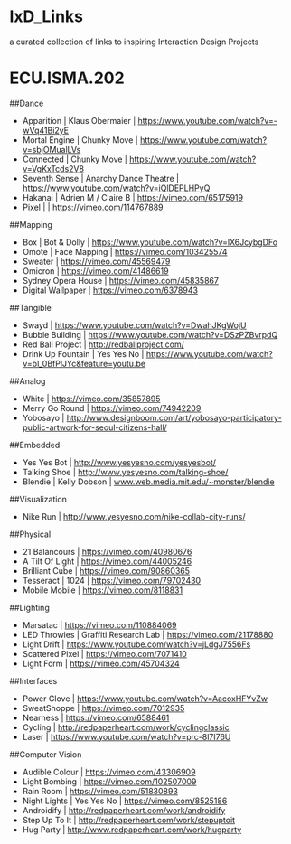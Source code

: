 # IxD_Links
a curated collection of links to inspiring Interaction Design Projects

ECU.ISMA.202
============

##Dance

* Apparition | Klaus Obermaier | https://www.youtube.com/watch?v=-wVq41Bi2yE
* Mortal Engine | Chunky Move | https://www.youtube.com/watch?v=sbjOMualLVs
* Connected | Chunky Move | https://www.youtube.com/watch?v=VgKxTcds2V8
* Seventh Sense | Anarchy Dance Theatre | https://www.youtube.com/watch?v=iQlDEPLHPyQ
* Hakanai | Adrien M / Claire B | https://vimeo.com/65175919
* Pixel | | https://vimeo.com/114767889

##Mapping

* Box | Bot & Dolly | https://www.youtube.com/watch?v=lX6JcybgDFo
* Omote | Face Mapping | https://vimeo.com/103425574
* Sweater | https://vimeo.com/45569479
* Omicron | https://vimeo.com/41486619
* Sydney Opera House | https://vimeo.com/45835867
* Digital Wallpaper | https://vimeo.com/6378943

##Tangible

* Swayd | https://www.youtube.com/watch?v=DwahJKgWojU
* Bubble Building | https://www.youtube.com/watch?v=DSzPZBvrpdQ
* Red Ball Project | http://redballproject.com/
* Drink Up Fountain | Yes Yes No | https://www.youtube.com/watch?v=bl_0BfPlJYc&feature=youtu.be

##Analog

* White | https://vimeo.com/35857895
* Merry Go Round | https://vimeo.com/74942209
* Yobosayo | http://www.designboom.com/art/yobosayo-participatory-public-artwork-for-seoul-citizens-hall/


##Embedded

* Yes Yes Bot | http://www.yesyesno.com/yesyesbot/
* Talking Shoe | http://www.yesyesno.com/talking-shoe/
* Blendie | Kelly Dobson | www.web.media.mit.edu/~monster/blendie

##Visualization

* Nike Run | http://www.yesyesno.com/nike-collab-city-runs/


##Physical

* 21 Balancours | https://vimeo.com/40980676
* A Tilt Of Light | https://vimeo.com/44005246
* Brilliant Cube | https://vimeo.com/90860365
* Tesseract | 1024 | https://vimeo.com/79702430
* Mobile Mobile | https://vimeo.com/8118831

##Lighting

* Marsatac | https://vimeo.com/110884069
* LED Throwies | Graffiti Research Lab | https://vimeo.com/21178880
* Light Drift | https://www.youtube.com/watch?v=jLdgJ7556Fs
* Scattered Pixel | https://vimeo.com/7071410
* Light Form | https://vimeo.com/45704324

##Interfaces

* Power Glove | https://www.youtube.com/watch?v=AacoxHFYvZw
* SweatShoppe | https://vimeo.com/7012935
* Nearness | https://vimeo.com/6588461
* Cycling | http://redpaperheart.com/work/cyclingclassic
* Laser | https://www.youtube.com/watch?v=prc-8l7I76U


##Computer Vision

* Audible Colour | https://vimeo.com/43306909
* Light Bombing | https://vimeo.com/102507009
* Rain Room | https://vimeo.com/51830893
* Night Lights | Yes Yes No | https://vimeo.com/8525186
* Androidify | http://redpaperheart.com/work/androidify
* Step Up To It | http://redpaperheart.com/work/stepuptoit
* Hug Party | http://www.redpaperheart.com/work/hugparty
